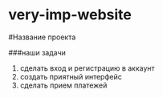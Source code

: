 # very-imp-website

#Название проекта

###наши задачи
1. сделать вход и регистрацию в аккаунт
2. создать приятный интерфейс
3. сделать прием платежей

